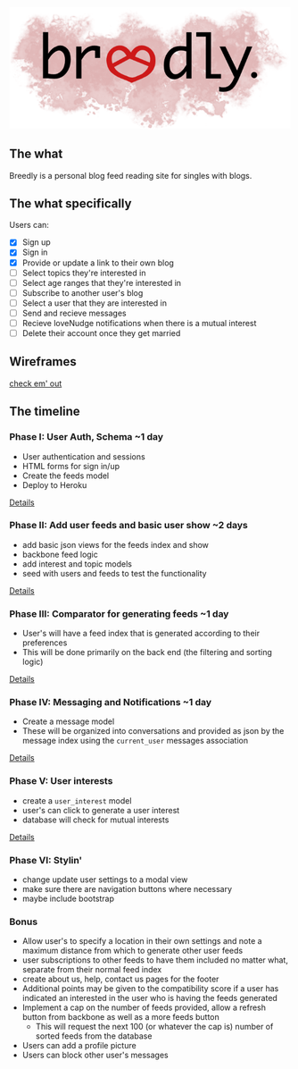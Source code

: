 ![breedly](./app/assets/images/breedly.png)

## The what 
Breedly is a personal blog feed reading site for singles with blogs.

## The what specifically
Users can:

- [x] Sign up 
- [x] Sign in
- [x] Provide or update a link to their own blog
- [ ] Select topics they're interested in
- [ ] Select age ranges that they're interested in
- [ ] Subscribe to another user's blog
- [ ] Select a user that they are interested in
- [ ] Send and recieve messages
- [ ] Recieve loveNudge notifications when there is a mutual interest
- [ ] Delete their account once they get married

## Wireframes
[check em' out](./docs/views.md)

## The timeline

### Phase I: User Auth, Schema  ~1 day

- User authentication and sessions
- HTML forms for sign in/up
- Create the feeds model
- Deploy to Heroku

[Details](./docs/phase_one.md)

### Phase II: Add user feeds and basic user show ~2 days

- add basic json views for the feeds index and show
- backbone feed logic
- add interest and topic models 
- seed with users and feeds to test the functionality
 
[Details](./docs/phase_two.md)

### Phase III: Comparator for generating feeds ~1 day

- User's will have a feed index that is generated according to their preferences
- This will be done primarily on the back end (the filtering and sorting logic)

[Details](./docs/phase_three.md)

### Phase IV: Messaging and Notifications ~1 day

- Create a message model
- These will be organized into conversations and provided as json by the message index using the `current_user`
messages association

[Details](./docs/phase_four.md)

### Phase V: User interests
- create a `user_interest` model
- user's can click to generate a user interest
- database will check for mutual interests

[Details](./docs/phase_five.md)

### Phase VI: Stylin'
- change update user settings to a modal view
- make sure there are navigation buttons where necessary
- maybe include bootstrap

### Bonus

- Allow user's to specify a location in their own settings and note a maximum distance from which to generate other user feeds
- user subscriptions to other feeds to have them included no matter what, separate from their normal feed index
- create about us, help, contact us pages for the footer
- Additional points may be given to the compatibility score if a user has indicated an interested in the user who is having the feeds generated
- Implement a cap on the number of feeds provided, allow a refresh button from backbone as well as a more feeds button
    - This will request the next 100 (or whatever the cap is) number of sorted feeds from the database
- Users can add a profile picture
- Users can block other user's messages
